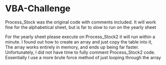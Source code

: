 # VBA-Challenge

Process_Stock was the original code with comments included.  It will work fine for the alphabetical sheet, but is far to slow to run on the yearly sheet

For the yearly sheet please execute on Process_Stock2 it will run within a minute.  I found out how to create an array and just copy the table into it,
The array works entirely in memory, and ends up being far faster.
Unfortunately, I did not have time to fully comment Process_Stock2 code.  Essentially I use a more brute force method of just looping through the array